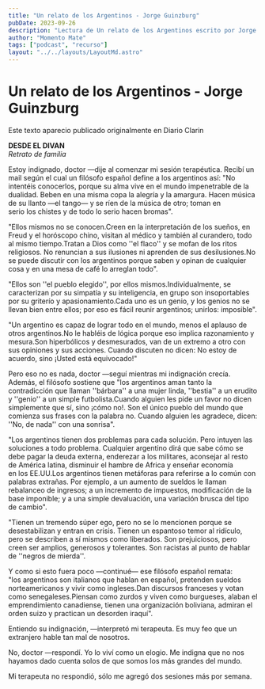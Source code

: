 ```yaml
---
title: "Un relato de los Argentinos - Jorge Guinzburg"
pubDate: 2023-09-26
description: "Lectura de Un relato de los Argentinos escrito por Jorge Guinzburg"
author: "Momento Mate"
tags: ["podcast", "recurso"]
layout: "../../layouts/LayoutMd.astro"
---
```


# Un relato de los Argentinos - Jorge Guinzburg

Este texto aparecio publicado originalmente en Diario Clarin

**DESDE EL DIVAN**  
_Retrato de familia_

Estoy indignado, doctor —dije al comenzar mi sesión terapéutica. Recibí un mail según el cual un filósofo español define a los argentinos así: "No intentéis conocerlos, porque su alma vive en el mundo impenetrable de la dualidad. Beben en una misma copa la alegría y la amargura. Hacen música de su llanto —el tango— y se ríen de la música de otro; toman en serio los chistes y de todo lo serio hacen bromas".

"Ellos mismos no se conocen.Creen en la interpretación de los sueños, en Freud y el horóscopo chino, visitan al médico y también al curandero, todo al mismo tiempo.Tratan a Dios como ''el flaco'' y se mofan de los ritos religiosos. No renuncian a sus ilusiones ni aprenden de sus desilusiones.No se puede discutir con los argentinos porque saben y opinan de cualquier cosa y en una mesa de café lo arreglan todo".

"Ellos son ''el pueblo elegido'', por ellos mismos.Individualmente, se caracterizan por su simpatía y su inteligencia, en grupo son insoportables por su griterío y apasionamiento.Cada uno es un genio, y los genios no se llevan bien entre ellos; por eso es fácil reunir argentinos; unirlos: imposible".

"Un argentino es capaz de lograr todo en el mundo, menos el aplauso de otros argentinos.No le habléis de lógica porque eso implica razonamiento y mesura.Son hiperbólicos y desmesurados, van de un extremo a otro con sus opiniones y sus acciones. Cuando discuten no dicen: No estoy de acuerdo, sino ¡Usted está equivocado!"

Pero eso no es nada, doctor —seguí mientras mi indignación crecía. Además, el filósofo sostiene que "los argentinos aman tanto la contradicción que llaman ''bárbara'' a una mujer linda, ''bestia'' a un erudito y ''genio'' a un simple futbolista.Cuando alguien les pide un favor no dicen simplemente que sí, sino ¡cómo no!. Son el único pueblo del mundo que comienza sus frases con la palabra no. Cuando alguien les agradece, dicen: ''No, de nada'' con una sonrisa".

"Los argentinos tienen dos problemas para cada solución. Pero intuyen las soluciones a todo problema. Cualquier argentino dirá que sabe cómo se debe pagar la deuda externa, enderezar a los militares, aconsejar al resto de América latina, disminuir el hambre de Africa y enseñar economía en los EE.UU.Los argentinos tienen metáforas para referirse a lo común con palabras extrañas. Por ejemplo, a un aumento de sueldos le llaman rebalanceo de ingresos; a un incremento de impuestos, modificación de la base imponible; y a una simple devaluación, una variación brusca del tipo de cambio".

"Tienen un tremendo súper ego, pero no se lo mencionen porque se desestabilizan y entran en crisis. Tienen un espantoso temor al ridículo, pero se describen a sí mismos como liberados. Son prejuiciosos, pero creen ser amplios, generosos y tolerantes. Son racistas al punto de hablar de ''negros de mierda''.

Y como si esto fuera poco —continué— ese filósofo español remata: "los argentinos son italianos que hablan en español, pretenden sueldos norteamericanos y vivir como ingleses.Dan discursos franceses y votan como senegaleses.Piensan como zurdos y viven como burgueses, alaban el emprendimiento canadiense, tienen una organización boliviana, admiran el orden suizo y practican un desorden iraquí".

Entiendo su indignación, —interpretó mi terapeuta. Es muy feo que un extranjero hable tan mal de nosotros.

No, doctor —respondí. Yo lo viví como un elogio. Me indigna que no nos hayamos dado cuenta solos de que somos los más grandes del mundo.

Mi terapeuta no respondió, sólo me agregó dos sesiones más por semana.
